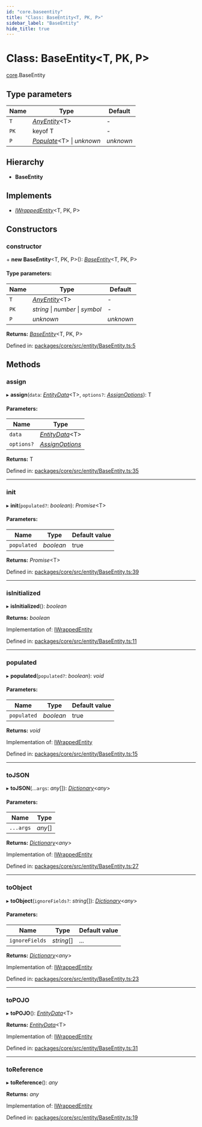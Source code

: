 ```yaml
---
id: "core.baseentity"
title: "Class: BaseEntity<T, PK, P>"
sidebar_label: "BaseEntity"
hide_title: true
---
```


# Class: BaseEntity<T, PK, P\>

[core](../modules/core.md).BaseEntity

## Type parameters

Name | Type | Default |
------ | ------ | ------ |
`T` | [*AnyEntity*](../modules/core.md#anyentity)<T\> | - |
`PK` | keyof T | - |
`P` | [*Populate*](../modules/core.md#populate)<T\> \| *unknown* | *unknown* |

## Hierarchy

* **BaseEntity**

## Implements

* [*IWrappedEntity*](../interfaces/core.iwrappedentity.md)<T, PK, P\>

## Constructors

### constructor

\+ **new BaseEntity**<T, PK, P\>(): [*BaseEntity*](core.baseentity.md)<T, PK, P\>

#### Type parameters:

Name | Type | Default |
------ | ------ | ------ |
`T` | [*AnyEntity*](../modules/core.md#anyentity)<T\> | - |
`PK` | *string* \| *number* \| *symbol* | - |
`P` | *unknown* | *unknown* |

**Returns:** [*BaseEntity*](core.baseentity.md)<T, PK, P\>

Defined in: [packages/core/src/entity/BaseEntity.ts:5](https://github.com/mikro-orm/mikro-orm/blob/969d4229bd/packages/core/src/entity/BaseEntity.ts#L5)

## Methods

### assign

▸ **assign**(`data`: [*EntityData*](../modules/core.md#entitydata)<T\>, `options?`: [*AssignOptions*](../interfaces/core.assignoptions.md)): T

#### Parameters:

Name | Type |
------ | ------ |
`data` | [*EntityData*](../modules/core.md#entitydata)<T\> |
`options?` | [*AssignOptions*](../interfaces/core.assignoptions.md) |

**Returns:** T

Defined in: [packages/core/src/entity/BaseEntity.ts:35](https://github.com/mikro-orm/mikro-orm/blob/969d4229bd/packages/core/src/entity/BaseEntity.ts#L35)

___

### init

▸ **init**(`populated?`: *boolean*): *Promise*<T\>

#### Parameters:

Name | Type | Default value |
------ | ------ | ------ |
`populated` | *boolean* | true |

**Returns:** *Promise*<T\>

Defined in: [packages/core/src/entity/BaseEntity.ts:39](https://github.com/mikro-orm/mikro-orm/blob/969d4229bd/packages/core/src/entity/BaseEntity.ts#L39)

___

### isInitialized

▸ **isInitialized**(): *boolean*

**Returns:** *boolean*

Implementation of: [IWrappedEntity](../interfaces/core.iwrappedentity.md)

Defined in: [packages/core/src/entity/BaseEntity.ts:11](https://github.com/mikro-orm/mikro-orm/blob/969d4229bd/packages/core/src/entity/BaseEntity.ts#L11)

___

### populated

▸ **populated**(`populated?`: *boolean*): *void*

#### Parameters:

Name | Type | Default value |
------ | ------ | ------ |
`populated` | *boolean* | true |

**Returns:** *void*

Implementation of: [IWrappedEntity](../interfaces/core.iwrappedentity.md)

Defined in: [packages/core/src/entity/BaseEntity.ts:15](https://github.com/mikro-orm/mikro-orm/blob/969d4229bd/packages/core/src/entity/BaseEntity.ts#L15)

___

### toJSON

▸ **toJSON**(...`args`: *any*[]): [*Dictionary*](../modules/core.md#dictionary)<*any*\>

#### Parameters:

Name | Type |
------ | ------ |
`...args` | *any*[] |

**Returns:** [*Dictionary*](../modules/core.md#dictionary)<*any*\>

Implementation of: [IWrappedEntity](../interfaces/core.iwrappedentity.md)

Defined in: [packages/core/src/entity/BaseEntity.ts:27](https://github.com/mikro-orm/mikro-orm/blob/969d4229bd/packages/core/src/entity/BaseEntity.ts#L27)

___

### toObject

▸ **toObject**(`ignoreFields?`: *string*[]): [*Dictionary*](../modules/core.md#dictionary)<*any*\>

#### Parameters:

Name | Type | Default value |
------ | ------ | ------ |
`ignoreFields` | *string*[] | ... |

**Returns:** [*Dictionary*](../modules/core.md#dictionary)<*any*\>

Implementation of: [IWrappedEntity](../interfaces/core.iwrappedentity.md)

Defined in: [packages/core/src/entity/BaseEntity.ts:23](https://github.com/mikro-orm/mikro-orm/blob/969d4229bd/packages/core/src/entity/BaseEntity.ts#L23)

___

### toPOJO

▸ **toPOJO**(): [*EntityData*](../modules/core.md#entitydata)<T\>

**Returns:** [*EntityData*](../modules/core.md#entitydata)<T\>

Implementation of: [IWrappedEntity](../interfaces/core.iwrappedentity.md)

Defined in: [packages/core/src/entity/BaseEntity.ts:31](https://github.com/mikro-orm/mikro-orm/blob/969d4229bd/packages/core/src/entity/BaseEntity.ts#L31)

___

### toReference

▸ **toReference**(): *any*

**Returns:** *any*

Implementation of: [IWrappedEntity](../interfaces/core.iwrappedentity.md)

Defined in: [packages/core/src/entity/BaseEntity.ts:19](https://github.com/mikro-orm/mikro-orm/blob/969d4229bd/packages/core/src/entity/BaseEntity.ts#L19)

